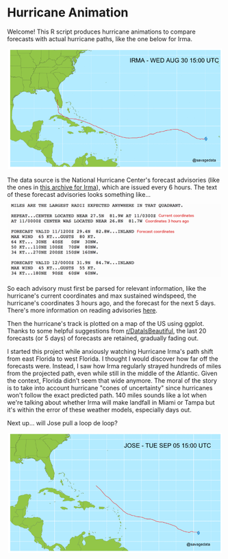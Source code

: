 # Hurricane Animation

Welcome! This R script produces hurricane animations to compare forecasts with actual hurricane paths, like the one below for Irma.

<p align="center"><img src="https://github.com/savagedata/hurricane-animation/blob/master/irma.gif" width="500"></p>

The data source is the National Hurricane Center's forecast advisories (like the ones in [this archive for Irma](http://www.nhc.noaa.gov/archive/2017/IRMA.shtml?)), which are issued every 6 hours. The text of these forecast advisories looks something like... 

<img src="https://github.com/savagedata/hurricane-animation/blob/master/forecast_advisory_example.png" width="500">

So each advisory must first be parsed for relevant information, like the hurricane's current coordinates and max sustained windspeed, the hurricane's coordinates 3 hours ago, and the forecast for the next 5 days. There's more information on reading advisories [here](http://www.nhc.noaa.gov/help/tcm.shtml?ALL).

Then the hurricane's track is plotted on a map of the US using ggplot. Thanks to some helpful suggestions from [r/DataIsBeautiful](https://www.reddit.com/r/dataisbeautiful/comments/6z0w20/timelapse_of_hurricane_irma_predictions_vs_actual/), the last 20 forecasts (or 5 days) of forecasts are retained, gradually fading out.

I started this project while anxiously watching Hurricane Irma's path shift from east Florida to west Florida. I thought I would discover how far off the forecasts were. Instead, I saw how Irma regularly strayed hundreds of miles from the projected path, even while still in the middle of the Atlantic. Given the context, Florida didn't seem that wide anymore. The moral of the story is to take into account hurricane "cones of uncertainty" since hurricanes won't follow the exact predicted path. 140 miles sounds like a lot when we're talking about whether Irma will make landfall in Miami or Tampa but it's within the error of these weather models, especially days out.

Next up... will Jose pull a loop de loop?

<p align="center"><img src="https://github.com/savagedata/hurricane-animation/blob/master/jose.gif" width="500"></p>
